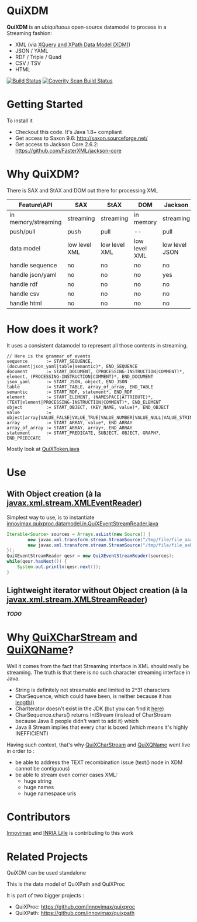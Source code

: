 # QuiXDM
**QuiXDM** is an *ubiquituous* open-source datamodel to process in a Streaming fashion:
* XML (via [XQuery and XPath Data Model (XDM)](http://www.w3.org/TR/xpath-datamodel/)) 
* JSON / YAML
* RDF / Triple / Quad
* CSV / TSV
* HTML

[![Build Status](https://travis-ci.org/innovimax/QuiXDM.svg?branch=master)](https://travis-ci.org/innovimax/QuiXDM)
[![Coverity Scan Build Status](https://scan.coverity.com/projects/6518/badge.svg)](https://scan.coverity.com/projects/6518)
# Getting Started

To install it
*  Checkout this code. It's Java 1.8+ compliant
*  Get access to Saxon 9.6: http://saxon.sourceforge.net/
*  Get access to Jackson Core 2.6.2: https://github.com/FasterXML/jackson-core 

# Why QuiXDM?
There is SAX and StAX and DOM out there for processing XML

 Feature\API | SAX | StAX | DOM | Jackson | **QuiXDM**
------|-----|------|-----|-------|----
in memory/streaming | streaming | streaming | in memory | streaming | **streaming**
push/pull | push | pull | -- | pull | **pull**
data model | low level XML | low level XML | low level XML | low level JSON | **XPath Data Model**
handle sequence | no | no | no | no | **yes**
handle json/yaml | no | no | no | yes | **yes**
handle rdf  | no | no | no | no  | **yes**
handle csv  | no | no | no | no  | **yes**
handle html | no | no | no | no  | **yes**

# How does it work?
It uses a consistent datamodel to represent all those contents in streaming.

```ANTLR
// Here is the grammar of events
sequence       := START_SEQUENCE, (document|json_yaml|table|semantic)*, END_SEQUENCE
document       := START_DOCUMENT, (PROCESSING-INSTRUCTION|COMMENT)*, element, (PROCESSING-INSTRUCTION|COMMENT)*, END_DOCUMENT
json_yaml      := START_JSON, object, END_JSON
table          := START_TABLE, array_of_array, END_TABLE
semantic       := START_RDF, statement*, END_RDF
element        := START_ELEMENT, (NAMESPACE|ATTRIBUTE)*, (TEXT|element|PROCESSING-INSTRUCTION|COMMENT)*, END_ELEMENT
object         := START_OBJECT, (KEY_NAME, value)*, END_OBJECT
value          := object|array|VALUE_FALSE|VALUE_TRUE|VALUE_NUMBER|VALUE_NULL|VALUE_STRING
array          := START_ARRAY, value*, END_ARRAY
array_of_array := START_ARRAY, array+, END_ARRAY
statement      := START_PREDICATE, SUBJECT, OBJECT, GRAPH?, END_PREDICATE
```
Mostly look at [QuiXToken.java](https://github.com/innovimax/QuiXDM/blob/master/src/main/java/innovimax/quixproc/datamodel/QuiXToken.java)

# Use
## With Object creation (à la [javax.xml.stream.XMLEventReader](https://docs.oracle.com/javase/8/docs/api/index.html?javax/xml/stream/XMLEventReader.html))
Simplest way to use, is to instantiate [innovimax.quixproc.datamodel.in.QuiXEventStreamReader.java](https://github.com/innovimax/QuiXDM/blob/master/src/main/java/innovimax/quixproc/datamodel/in/QuiXEventStreamReader.java)
```java
Iterable<Source> sources = Arrays.asList(new Source[] {
		new javax.xml.transform.stream.StreamSource("/tmp/file/file_aaa.xml"),	
		new javax.xml.transform.stream.StreamSource("/tmp/file/file_aab.xml")	
});
QuiXEventStreamReader qesr = new QuiXEventStreamReader(sources);
while(qesr.hasNext()) {
	System.out.println(qesr.next());
}
```
## Lightweight iterator without Object creation (à la [javax.xml.stream.XMLStreamReader](https://docs.oracle.com/javase/8/docs/api/index.html?javax/xml/stream/XMLStreamReader.html))
***TODO***



# Why [QuiXCharStream](https://github.com/innovimax/QuiXDM/blob/master/src/main/java/innovimax/quixproc/datamodel/QuiXCharStream.java) and [QuiXQName](https://github.com/innovimax/QuiXDM/blob/master/src/main/java/innovimax/quixproc/datamodel/QuiXQName.java)?
Well it comes from the fact that Streaming interface in XML should really be streaming.
The truth is that there is no such character streaming interface in Java.
 * String is definitely not streamable and limited to 2^31 characters
 * CharSequence, which could have been, is neither because it has [length()](http://docs.oracle.com/javase/8/docs/api/java/lang/CharSequence.html#length--)
 * CharIterator doesn't exist in the JDK (but you can find it [here](http://fastutil.di.unimi.it/docs/it/unimi/dsi/fastutil/chars/CharIterator.html))
 * CharSequence.chars() returns IntStream (instead of CharStream because Java 8 people didn't want to add it) which 
 * Java 8 Stream<Char> implies that every char is boxed (which means it's highly INEFFICIENT)
 
Having such context, that's why [QuiXCharStream](https://github.com/innovimax/QuiXDM/blob/master/src/main/java/innovimax/quixproc/datamodel/QuiXCharStream.java) and [QuiXQName](https://github.com/innovimax/QuiXDM/blob/master/src/main/java/innovimax/quixproc/datamodel/QuiXQName.java) went live in order to :
 * be able to address the TEXT recombination issue (text() node in XDM cannot be contiguous)
 * be able to stream even corner cases XML:
   * huge string
   * huge names
   * huge namespace uris

# Contributors
[Innovimax](http://innovimax.fr) and [INRIA Lille](http://www.inria.fr/centre/lille) is contributing to this work
# Related Projects
QuiXDM can be used standalone

This is the data model of QuiXPath and QuiXProc

It is part of two bigger projects :

*  QuiXProc: https://github.com/innovimax/quixproc
*  QuiXPath: https://github.com/innovimax/quixpath

